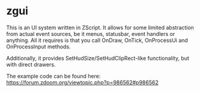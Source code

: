 # zgui

This is an UI system written in ZScript.
It allows for some limited abstraction from actual event sources, be it menus, statusbar, event handlers or anything.
All it requires is that you call OnDraw, OnTick, OnProcessUi and OnProcessInput methods.

Additionally, it provides SetHudSize/SetHudClipRect-like functionality, but with direct drawers.

The example code can be found here: https://forum.zdoom.org/viewtopic.php?p=986562#p986562
